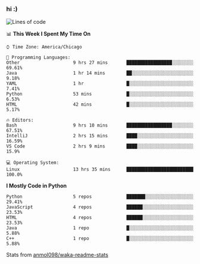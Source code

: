 ### hi :)

<!--START_SECTION:waka-->
![Lines of code](https://img.shields.io/badge/From%20Hello%20World%20I%27ve%20Written-790668%20lines%20of%20code-blue)

📊 **This Week I Spent My Time On** 

```text
⌚︎ Time Zone: America/Chicago

💬 Programming Languages: 
Other                    9 hrs 27 mins       █████████████████░░░░░░░░   69.61% 
Java                     1 hr 14 mins        ██░░░░░░░░░░░░░░░░░░░░░░░   9.18% 
YAML                     1 hr                █░░░░░░░░░░░░░░░░░░░░░░░░   7.41% 
Python                   53 mins             █░░░░░░░░░░░░░░░░░░░░░░░░   6.53% 
HTML                     42 mins             █░░░░░░░░░░░░░░░░░░░░░░░░   5.17%

🔥 Editors: 
Bash                     9 hrs 10 mins       █████████████████░░░░░░░░   67.51% 
IntelliJ                 2 hrs 15 mins       ████░░░░░░░░░░░░░░░░░░░░░   16.59% 
VS Code                  2 hrs 9 mins        ████░░░░░░░░░░░░░░░░░░░░░   15.9%

💻 Operating System: 
Linux                    13 hrs 35 mins      █████████████████████████   100.0%

```

**I Mostly Code in Python** 

```text
Python                   5 repos             ███████░░░░░░░░░░░░░░░░░░   29.41% 
JavaScript               4 repos             ██████░░░░░░░░░░░░░░░░░░░   23.53% 
HTML                     4 repos             ██████░░░░░░░░░░░░░░░░░░░   23.53% 
Java                     1 repo              █░░░░░░░░░░░░░░░░░░░░░░░░   5.88% 
C++                      1 repo              █░░░░░░░░░░░░░░░░░░░░░░░░   5.88%

```



<!--END_SECTION:waka-->

Stats from [anmol098/waka-readme-stats](https://github.com/anmol098/waka-readme-stats)